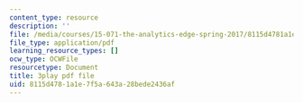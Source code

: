 ```yaml
---
content_type: resource
description: ''
file: /media/courses/15-071-the-analytics-edge-spring-2017/8115d4781a1e7f5a643a28bede2436af_98cyATFdwIk.pdf
file_type: application/pdf
learning_resource_types: []
ocw_type: OCWFile
resourcetype: Document
title: 3play pdf file
uid: 8115d478-1a1e-7f5a-643a-28bede2436af
---
```

